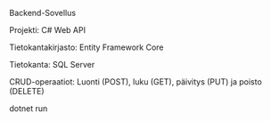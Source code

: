 Backend-Sovellus

Projekti: C# Web API

Tietokantakirjasto: Entity Framework Core

Tietokanta: SQL Server

CRUD-operaatiot: Luonti (POST), luku (GET), päivitys (PUT) ja poisto (DELETE)

dotnet run
